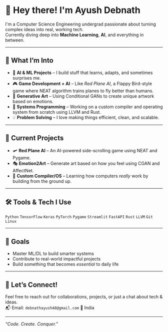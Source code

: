 # 👋 Hey there! I'm Ayush Debnath

I'm a Computer Science Engineering undergrad passionate about turning complex ideas into real, working tech.  
Currently diving deep into **Machine Learning**, **AI**, and everything in between.

---

## 🧠 What I’m Into
- 🤖 **AI & ML Projects** – I build stuff that learns, adapts, and sometimes surprises me.
- 🎮 **Game Development + AI** – Like *Red Plane AI*, a Flappy Bird-style game where NEAT algorithm trains planes to fly better than humans.
- 🎨 **Generative Art** – Using Conditional GANs to create unique artwork based on emotions.
- 🧱 **Systems Programming** – Working on a custom compiler and operating system from scratch using LLVM and Rust.
- 💡 **Problem Solving** – I love making things efficient, clean, and scalable.

---

## 🚀 Current Projects
- 🛩️ **Red Plane AI** – An AI-powered side-scrolling game using NEAT and Pygame.
- 🎭 **Emotion2Art** – Generate art based on how you feel using CGAN and AffectNet.
- 🧵 **Custom Compiler/OS** – Learning how computers *really* work by building from the ground up.

---

## 🛠️ Tools & Tech I Use
`Python` `TensorFlow` `Keras` `PyTorch` `Pygame` `Streamlit` `FastAPI` `Rust` `LLVM` `Git` `Linux`  

---

## 🎯 Goals
- Master ML/DL to build smarter systems
- Contribute to real-world impactful projects
- Build something that becomes *essential* to daily life

---

## 🤝 Let’s Connect!
Feel free to reach out for collaborations, projects, or just a chat about tech & ideas.  
📬 Email: `debnathayush48@gmail.com`
📍 India

---

*“Code. Create. Conquer.”*
